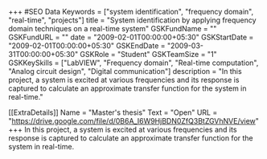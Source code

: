 +++
#SEO Data
Keywords = ["system identification", "frequency domain", "real-time", "projects"]
title = "System identification by applying frequency domain techniques on a real-time system"
GSKFundName = ""
GSKFundURL = ""
date			=	"2009-02-01T00:00:00+05:30"
GSKStartDate	=	"2009-02-01T00:00:00+05:30"
GSKEndDate		=	"2009-03-31T00:00:00+05:30"
GSKRole = "Student"
GSKTeamSize = "1"
GSKKeySkills = ["LabVIEW", "Frequency domain", "Real-time computation", "Analog circuit design", "Digital communication"]
description = "In this project, a system is excited at various frequencies and its response is captured to calculate an approximate transfer function for the system in real-time."

[[ExtraDetails]]
    Name = "Master's thesis"
	Text = "Open"
    URL = "https://drive.google.com/file/d/0B6A_I6W9HjBDN0ZfQ3BtZGVhNVE/view"
+++
In this project, a system is excited at various frequencies and its response is captured to calculate an approximate transfer function for the system in real-time.